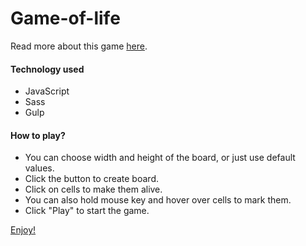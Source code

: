# Game-of-life
Read more about this game [here](https://en.wikipedia.org/wiki/Conway's_Game_of_Life).

#### Technology used
* JavaScript
* Sass
* Gulp

#### How to play?
* You can choose width and height of the board, or just use default values.
* Click the button to create board.
* Click on cells to make them alive.
* You can also hold mouse key and hover over cells to mark them.
* Click "Play" to start the game.

[Enjoy!](https://monikacil.github.io/Game-Of-Life/)

